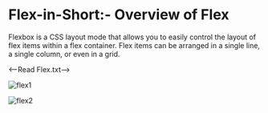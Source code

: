# Flex-in-Short:- Overview of Flex
Flexbox is a CSS layout mode that allows you to easily control the layout of flex items within a flex container.
Flex items can be arranged in a single line, a single column, or even in a grid.

<--Read Flex.txt-->

![flex1](https://github.com/Yogeshchitampalle/Flex-in-Short/assets/86973304/369cc506-d157-4610-a527-b89a01cea21b)

![flex2](https://github.com/Yogeshchitampalle/Flex-in-Short/assets/86973304/04c75fc2-f81c-40c0-b0f4-ec02ce84d544)
